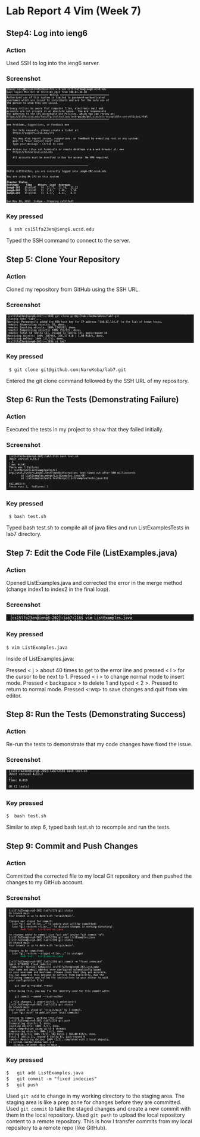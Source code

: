 # Lab Report 4 Vim (Week 7)

## Step4: Log into ieng6

### Action
Used SSH to log into the ieng6 server.
### Screenshot
![Image](ssh(login).png)
### Key pressed
```
 $ ssh cs15lfa23en@ieng6.ucsd.edu
```
Typed the SSH command to connect to the server.

## Step 5: Clone Your Repository

### Action
Cloned my repository from GitHub using the SSH URL.
### Screenshot
![Image](gitclone.png)
### Key pressed
```
 $ git clone git@github.com:NaruKoba/lab7.git
```
Entered the git clone command followed by the SSH URL of my repository.

## Step 6: Run the Tests (Demonstrating Failure)

### Action
Executed the tests in my project to show that they failed initially.
### Screenshot
![Image](bash(fail).png)
### Key pressed
```
 $ bash test.sh
```
Typed bash test.sh to compile all of java files and run ListExamplesTests in lab7 directory.

## Step 7: Edit the Code File (ListExamples.java)

### Action
Opened ListExamples.java and corrected the error in the merge method (change index1 to index2 in the final loop).
### Screenshot
![Image](vim.png)
### Key pressed
```
$ vim ListExamples.java

```
Inside of ListExamples.java:

Pressed < j > about 40 times to get to the error line and pressed < l > for the cursor to be next to 1. Pressed < i > to change normal mode to insert mode. Pressed < backspace > to delete 1 and typed < 2 >. Pressed <esc> to return to normal mode. Pressed <:wq> to save changes and quit from vim editor. 



## Step 8: Run the Tests (Demonstrating Success)

### Action
Re-run the tests to demonstrate that my code changes have fixed the issue.
### Screenshot
![Image](bash(success).png)
### Key pressed
```
$  bash test.sh

```
Similar to step 6, typed bash test.sh to recompile and run the tests.


## Step 9: Commit and Push Changes

### Action
Committed the corrected file to my local Git repository and then pushed the changes to my GitHub account.
### Screenshot
![Image](gitaddcommitpush.png)
### Key pressed
```
$   git add ListExamples.java
$   git commit -m "fixed indecies"
$   git push
```
Used `git add` to change in my working directory to the staging area. The staging area is like a prep zone for changes before they are committed. 
Used `git commit` to take the staged changes and create a new commit with them in the local repository.
Used `git push` to upload the local repository content to a remote repository. This is how I transfer commits from my local repository to a remote repo (like GitHub).






